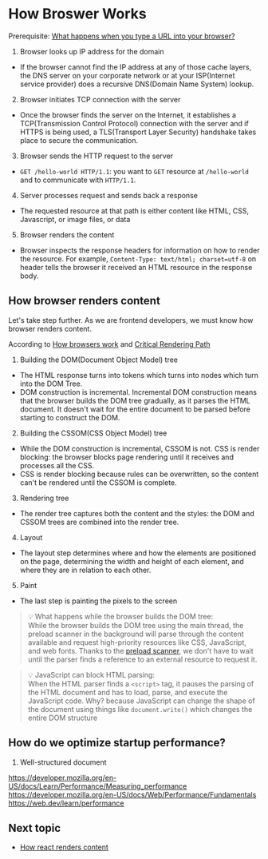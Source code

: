 # How Broswer Works

Prerequisite: [What happens when you type a URL into your browser?](https://aws.amazon.com/blogs/mobile/what-happens-when-you-type-a-url-into-your-browser/)

1. Browser looks up IP address for the domain

- If the browser cannot find the IP address at any of those cache layers, the DNS server on your corporate network or at your ISP(Internet service provider) does a recursive DNS(Domain Name System) lookup.

2. Browser initiates TCP connection with the server

- Once the browser finds the server on the Internet, it establishes a TCP(Transmission Control Protocol) connection with the server and if HTTPS is being used, a TLS(Transport Layer Security) handshake takes place to secure the communication.

3. Browser sends the HTTP request to the server

- `GET /hello-world HTTP/1.1`: you want to `GET` resource at `/hello-world` and to communicate with `HTTP/1.1`.

4. Server processes request and sends back a response

- The requested resource at that path is either content like HTML, CSS, Javascript, or image files, or data

5. Browser renders the content

- Browser inspects the response headers for information on how to render the resource. For example, `Content-Type: text/html; charset=utf-8` on header tells the browser it received an HTML resource in the response body.

## How browser renders content

Let's take step further. As we are frontend developers, we must know how browser renders content.

According to [How browsers work](https://developer.mozilla.org/en-US/docs/Web/Performance/How_browsers_work) and [Critical Rendering Path](https://developer.mozilla.org/en-US/docs/Web/Performance/Critical_rendering_path)

1. Building the DOM(Document Object Model) tree

- The HTML response turns into tokens which turns into nodes which turn into the DOM Tree.
- DOM construction is incremental. Incremental DOM construction means that the browser builds the DOM tree gradually, as it parses the HTML document. It doesn't wait for the entire document to be parsed before starting to construct the DOM.

2. Building the CSSOM(CSS Object Model) tree

- While the DOM construction is incremental, CSSOM is not. CSS is render blocking: the browser blocks page rendering until it receives and processes all the CSS.
- CSS is render blocking because rules can be overwritten, so the content can't be rendered until the CSSOM is complete.

3. Rendering tree

- The render tree captures both the content and the styles: the DOM and CSSOM trees are combined into the render tree.

4. Layout

- The layout step determines where and how the elements are positioned on the page, determining the width and height of each element, and where they are in relation to each other.

5. Paint

- The last step is painting the pixels to the screen

> 💡 What happens while the browser builds the DOM tree:<br />
> While the browser builds the DOM tree using the main thread, the preload scanner in the background will parse through the content available and request high-priority resources like CSS, JavaScript, and web fonts. Thanks to the [preload scanner](https://web.dev/articles/preload-scanner), we don't have to wait until the parser finds a reference to an external resource to request it.

> 💡 JavaScript can block HTML parsing:<br />
> When the HTML parser finds a `<script>` tag, it pauses the parsing of the HTML document and has to load, parse, and execute the JavaScript code. Why? because JavaScript can change the shape of the document using things like `document.write()` which changes the entire DOM structure

## How do we optimize startup performance?

1. Well-structured document

https://developer.mozilla.org/en-US/docs/Learn/Performance/Measuring_performance
https://developer.mozilla.org/en-US/docs/Web/Performance/Fundamentals
https://web.dev/learn/performance

## Next topic

- [How react renders content](/)
